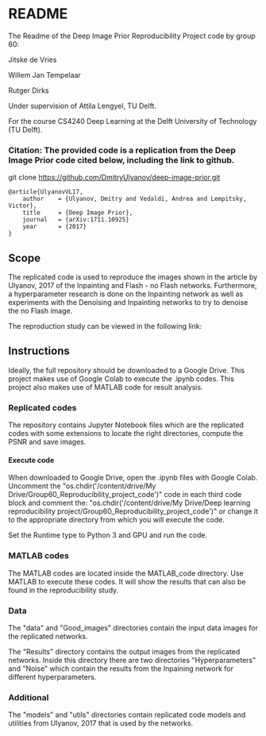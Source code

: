 # README 

The Readme of the Deep Image Prior Reproducibility Project code by group 60:

Jitske de Vries

Willem Jan Tempelaar

Rutger Dirks 

Under supervision of Attila Lengyel, TU Delft.

For the course CS4240 Deep Learning at the Delft University of Technology (TU Delft).

### Citation: The provided code is a replication from the Deep Image Prior code cited below, including the link to github.

git clone https://github.com/DmitryUlyanov/deep-image-prior.git

```
@article{UlyanovVL17,
    author    = {Ulyanov, Dmitry and Vedaldi, Andrea and Lempitsky, Victor},   
    title     = {Deep Image Prior},   
    journal   = {arXiv:1711.10925}    
    year      = {2017}   
}
```

## Scope

The replicated code is used to reproduce the images shown in the article by Ulyanov, 2017 
of the Inpainting and Flash - no Flash networks. Furthermore, a hyperparameter research is done on the Inpainting network
as well as experiments with the Denoising and Inpainting networks to try to denoise the no Flash image.  

The reproduction study can be viewed in the following link:  

## Instructions

Ideally, the full repository should be downloaded to a Google Drive. 
This project makes use of Google Colab to execute the .ipynb codes.
This project also makes use of MATLAB code for result analysis. 

### Replicated codes
The repository contains Jupyter Notebook files which are the replicated codes 
with some extensions to locate the right directories, compute the PSNR and save images.

#### Execute code
When downloaded to Google Drive, open the .ipynb files with Google Colab.
Uncomment the 
"os.chdir('/content/drive/My Drive/Group60_Reproducibility_project_code')"
code in each third code block and comment the: 
"os.chdir('/content/drive/My Drive/Deep learning reproducibility project/Group60_Reproducibility_project_code')"
or change it to the appropriate directory from which you will execute the code.

Set the Runtime type to Python 3 and GPU and run the code.


### MATLAB codes
The MATLAB codes are located inside the MATLAB_code directory.
Use MATLAB to execute these codes. 
It will show the results that can also be found in the reproducibility study. 

### Data
The "data" and "Good_images" directories contain the input data images for the replicated networks.

The "Results" directory contains the output images from the replicated networks. 
Inside this directory there are two directories "Hyperparameters" and "Noise"
which contain the results from the Inpaining network for different hyperparameters. 

### Additional 
The "models" and "utils" directories contain replicated code models and utilities from Ulyanov, 2017
that is used by the networks.


